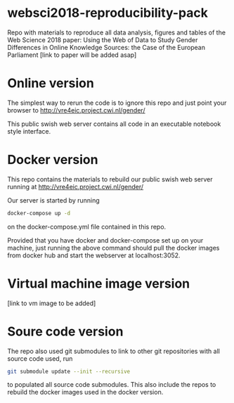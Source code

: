 # websci2018-reproducibility-pack
Repo with materials to reproduce all data analysis, figures and tables of the Web Science 2018 paper: Using the Web of Data to Study Gender Differences in Online Knowledge Sources: the Case of the European Parliament [link to paper will be added asap]

# Online version
The simplest way to rerun the code is to ignore this repo and just point your browser to http://vre4eic.project.cwi.nl/gender/

This public swish web server contains all code in an executable notebook style interface.

# Docker version
This repo contains the materials to rebuild our public swish web server running at http://vre4eic.project.cwi.nl/gender/ 

Our server is started by running 
```bash
docker-compose up -d
``` 
on the docker-compose.yml file contained in this repo. 

Provided that you have docker and docker-compose set up on your machine, just running the above command should pull the docker images from docker hub and start the webserver at localhost:3052.

# Virtual machine image version
[link to vm image to be added]

# Soure code version
The repo also used git submodules to link to other git repositories with all source code used, run
```bash
git submodule update --init --recursive
```
to populated all source code submodules. This also include the repos to rebuild the docker images used in the docker version.
